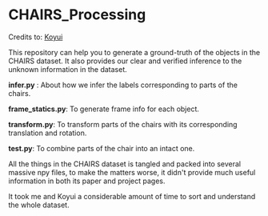 # CHAIRS_Processing

Credits to: [Koyui](https://github.com/Koyui)

This repository can help you to generate a ground-truth of the objects in the CHAIRS dataset. It also provides our clear and verified inference to the unknown information in the dataset.

**infer.py** : About how we infer the labels corresponding to parts of the chairs.

**frame_statics.py**: To generate frame info for each object.

**transform.py**: To transform parts of the chairs with its corresponding translation and rotation.

**test.py**: To combine parts of the chair into an intact one.

All the things in the CHAIRS dataset is tangled and packed into several massive npy files, to make the matters worse, it didn't provide much useful information in both its paper and project pages.

It took me and Koyui a considerable amount of time to sort and understand the whole dataset.
